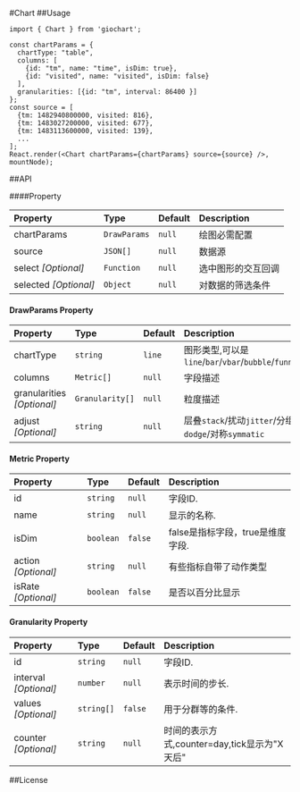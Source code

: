 #Chart
##Usage
```
import { Chart } from 'giochart';

const chartParams = {
  chartType: "table",
  columns: [
    {id: "tm", name: "time", isDim: true},
    {id: "visited", name: "visited", isDim: false}
  ],
  granularities: [{id: "tm", interval: 86400 }]
};
const source = [
  {tm: 1482940800000, visited: 816},
  {tm: 1483027200000, visited: 677},
  {tm: 1483113600000, visited: 139},
  ...
];
React.render(<Chart chartParams={chartParams} source={source} />, mountNode);
```
##API

####Property

| Property              | Type                | Default |    Description    |
| :-------------------- | :------------------ | :------ | :---------------- |
| chartParams           | `DrawParams`        | `null`  |      绘图必需配置   |
| source                | `JSON[]`            | `null`  |       数据源       |
| select *[Optional]*   | `Function`          | `null`  |  选中图形的交互回调 |
| selected *[Optional]* | `Object`            | `null`  |  对数据的筛选条件   |

#### DrawParams Property

| Property              | Type                | Default |    Description    |
| :-------------------- | :------------------ | :------ | :---------------- |
| chartType             | `string`            | `line`  |  图形类型,可以是 `line`/`bar`/`vbar`/`bubble`/`funnel`.       |
| columns               | `Metric[]`          | `null`  |  字段描述          |
| granularities *[Optional]*| `Granularity[]` | `null`  |  粒度描述          |
| adjust *[Optional]*   | `string`            | `null`  |  层叠`stack`/扰动`jitter`/分组`dodge`/对称`symmatic` |

#### Metric Property
| Property       | Type                | Default |    Description    |
| :------------- | :------------------ | :------ | :---------------- |
| id             | `string`            | `null`  |  字段ID.       |
| name           | `string`            | `null`  |  显示的名称.       |
| isDim          | `boolean`            | `false` |  false是指标字段，true是维度字段.       |
| action *[Optional]* | `string`            | `null`  |  有些指标自带了动作类型 |
| isRate *[Optional]* | `boolean`            | `false`  |  是否以百分比显示 |

#### Granularity Property ###
| Property              | Type                | Default |    Description                            |
| :-------------------- | :------------------ | :------ | :---------------------------------------- |
| id                    | `string`            | `null`  |  字段ID.                                   |
| interval *[Optional]* | `number`            | `null`  |  表示时间的步长.                            |
| values  *[Optional]*  | `string[]`          | `false` |  用于分群等的条件.                          |
| counter *[Optional]*  | `string`            | `null`  | 时间的表示方式,counter=day,tick显示为"X天后" |

##License
